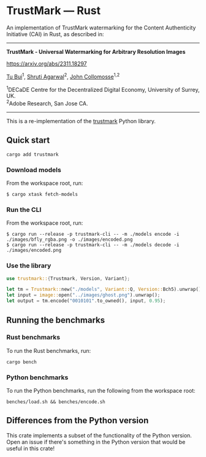 # TrustMark — Rust

An implementation of TrustMark watermarking for the Content Authenticity Initiative (CAI) in
Rust, as described in:

--------------------------------------------------------------------------------

**TrustMark - Universal Watermarking for Arbitrary Resolution Images**

<https://arxiv.org/abs/2311.18297>

[Tu Bui]<sup>1</sup>, [Shruti Agarwal]<sup>2</sup>, [John Collomosse]<sup>1,2</sup>

<sup>1</sup>DECaDE Centre for the Decentralized Digital Economy, University of Surrey, UK.\
<sup>2</sup>Adobe Research, San Jose CA.

--------------------------------------------------------------------------------

This is a re-implementation of the [trustmark] Python library.

[Tu Bui]: https://www.surrey.ac.uk/people/tu-bui
[Shruti Agarwal]: https://research.adobe.com/person/shruti-agarwal/
[John Collomosse]: https://www.collomosse.com/
[trustmark]: https://pypi.org/project/trustmark/

## Quick start

```
cargo add trustmark
```

### Download models

From the workspace root, run:

```
$ cargo xtask fetch-models
```

### Run the CLI

From the workspace root, run:

```
$ cargo run --release -p trustmark-cli -- -m ./models encode -i ./images/bfly_rgba.png -o ./images/encoded.png
$ cargo run --release -p trustmark-cli -- -m ./models decode -i ./images/encoded.png
```

### Use the library

```rust
use trustmark::{Trustmark, Version, Variant};

let tm = Trustmark::new("./models", Variant::Q, Version::Bch5).unwrap();
let input = image::open("../images/ghost.png").unwrap();
let output = tm.encode("0010101".to_owned(), input, 0.95);
```

## Running the benchmarks

### Rust benchmarks

To run the Rust benchmarks, run:

```
cargo bench
```

### Python benchmarks

To run the Python benchmarks, run the following from the workspace root:

```
benches/load.sh && benches/encode.sh
```

## Differences from the Python version

This crate implements a subset of the functionality of the Python version. Open
an issue if there's something in the Python version that would be useful in this
crate!
